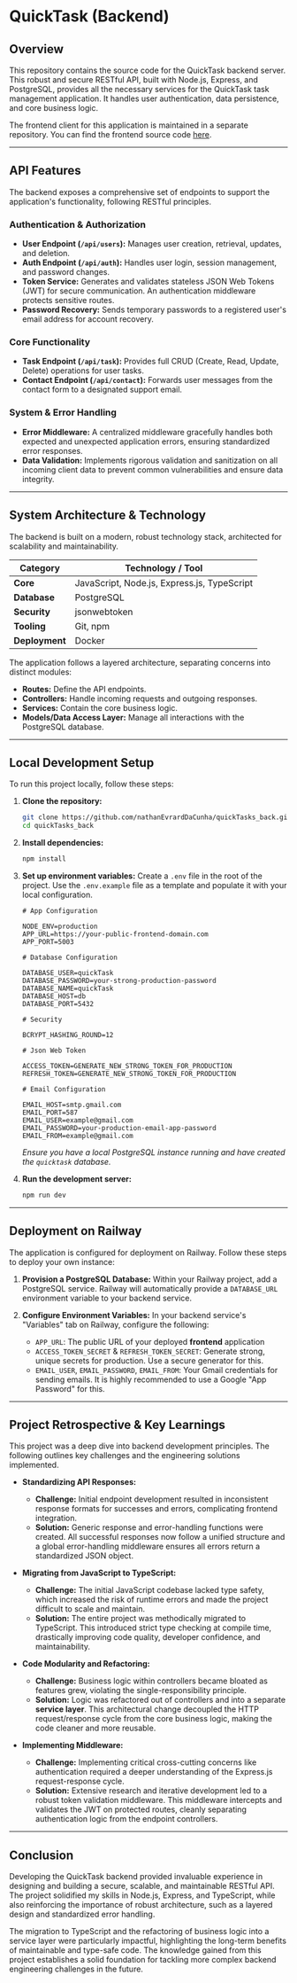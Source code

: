 # QuickTask (Backend)

## Overview

This repository contains the source code for the QuickTask backend server. This robust and secure RESTful API, built with Node.js, Express, and PostgreSQL, provides all the necessary services for the QuickTask task management application. It handles user authentication, data persistence, and core business logic.

The frontend client for this application is maintained in a separate repository. You can find the frontend source code [here](https://github.com/nathanEvrardDaCunha/quickTasks_front).

---

## API Features

The backend exposes a comprehensive set of endpoints to support the application's functionality, following RESTful principles.

### **Authentication & Authorization**

-   **User Endpoint (`/api/users`):** Manages user creation, retrieval, updates, and deletion.
-   **Auth Endpoint (`/api/auth`):** Handles user login, session management, and password changes.
-   **Token Service:** Generates and validates stateless JSON Web Tokens (JWT) for secure communication. An authentication middleware protects sensitive routes.
-   **Password Recovery:** Sends temporary passwords to a registered user's email address for account recovery.

### **Core Functionality**

-   **Task Endpoint (`/api/task`):** Provides full CRUD (Create, Read, Update, Delete) operations for user tasks.
-   **Contact Endpoint (`/api/contact`):** Forwards user messages from the contact form to a designated support email.

### **System & Error Handling**

-   **Error Middleware:** A centralized middleware gracefully handles both expected and unexpected application errors, ensuring standardized error responses.
-   **Data Validation:** Implements rigorous validation and sanitization on all incoming client data to prevent common vulnerabilities and ensure data integrity.

---

## System Architecture & Technology

The backend is built on a modern, robust technology stack, architected for scalability and maintainability.

| Category       | Technology / Tool                           |
| -------------- | ------------------------------------------- |
| **Core**       | JavaScript, Node.js, Express.js, TypeScript |
| **Database**   | PostgreSQL                                  |
| **Security**   | jsonwebtoken                                |
| **Tooling**    | Git, npm                                    |
| **Deployment** | Docker                                      |

The application follows a layered architecture, separating concerns into distinct modules:

-   **Routes:** Define the API endpoints.
-   **Controllers:** Handle incoming requests and outgoing responses.
-   **Services:** Contain the core business logic.
-   **Models/Data Access Layer:** Manage all interactions with the PostgreSQL database.

---

## Local Development Setup

To run this project locally, follow these steps:

1.  **Clone the repository:**

    ```bash
    git clone https://github.com/nathanEvrardDaCunha/quickTasks_back.git
    cd quickTasks_back
    ```

2.  **Install dependencies:**

    ```bash
    npm install
    ```

3.  **Set up environment variables:**
    Create a `.env` file in the root of the project. Use the `.env.example` file as a template and populate it with your local configuration.

    ```env
    # App Configuration

    NODE_ENV=production
    APP_URL=https://your-public-frontend-domain.com
    APP_PORT=5003

    # Database Configuration

    DATABASE_USER=quickTask
    DATABASE_PASSWORD=your-strong-production-password
    DATABASE_NAME=quickTask
    DATABASE_HOST=db
    DATABASE_PORT=5432

    # Security

    BCRYPT_HASHING_ROUND=12

    # Json Web Token

    ACCESS_TOKEN=GENERATE_NEW_STRONG_TOKEN_FOR_PRODUCTION
    REFRESH_TOKEN=GENERATE_NEW_STRONG_TOKEN_FOR_PRODUCTION

    # Email Configuration

    EMAIL_HOST=smtp.gmail.com
    EMAIL_PORT=587
    EMAIL_USER=example@gmail.com
    EMAIL_PASSWORD=your-production-email-app-password
    EMAIL_FROM=example@gmail.com
    ```

    _Ensure you have a local PostgreSQL instance running and have created the `quicktask` database._

4.  **Run the development server:**
    ```bash
    npm run dev
    ```

---

## Deployment on Railway

The application is configured for deployment on Railway. Follow these steps to deploy your own instance:

1.  **Provision a PostgreSQL Database:**
    Within your Railway project, add a PostgreSQL service. Railway will automatically provide a `DATABASE_URL` environment variable to your backend service.

2.  **Configure Environment Variables:**
    In your backend service's "Variables" tab on Railway, configure the following:
    -   `APP_URL`: The public URL of your deployed **frontend** application
    -   `ACCESS_TOKEN_SECRET` & `REFRESH_TOKEN_SECRET`: Generate strong, unique secrets for production. Use a secure generator for this.
    -   `EMAIL_USER`, `EMAIL_PASSWORD`, `EMAIL_FROM`: Your Gmail credentials for sending emails. It is highly recommended to use a Google "App Password" for this.

---

## Project Retrospective & Key Learnings

This project was a deep dive into backend development principles. The following outlines key challenges and the engineering solutions implemented.

-   **Standardizing API Responses:**

    -   **Challenge:** Initial endpoint development resulted in inconsistent response formats for successes and errors, complicating frontend integration.
    -   **Solution:** Generic response and error-handling functions were created. All successful responses now follow a unified structure and a global error-handling middleware ensures all errors return a standardized JSON object.

-   **Migrating from JavaScript to TypeScript:**

    -   **Challenge:** The initial JavaScript codebase lacked type safety, which increased the risk of runtime errors and made the project difficult to scale and maintain.
    -   **Solution:** The entire project was methodically migrated to TypeScript. This introduced strict type checking at compile time, drastically improving code quality, developer confidence, and maintainability.

-   **Code Modularity and Refactoring:**

    -   **Challenge:** Business logic within controllers became bloated as features grew, violating the single-responsibility principle.
    -   **Solution:** Logic was refactored out of controllers and into a separate **service layer**. This architectural change decoupled the HTTP request/response cycle from the core business logic, making the code cleaner and more reusable.

-   **Implementing Middleware:**
    -   **Challenge:** Implementing critical cross-cutting concerns like authentication required a deeper understanding of the Express.js request-response cycle.
    -   **Solution:** Extensive research and iterative development led to a robust token validation middleware. This middleware intercepts and validates the JWT on protected routes, cleanly separating authentication logic from the endpoint controllers.

---

## Conclusion

Developing the QuickTask backend provided invaluable experience in designing and building a secure, scalable, and maintainable RESTful API. The project solidified my skills in Node.js, Express, and TypeScript, while also reinforcing the importance of robust architecture, such as a layered design and standardized error handling.

The migration to TypeScript and the refactoring of business logic into a service layer were particularly impactful, highlighting the long-term benefits of maintainable and type-safe code. The knowledge gained from this project establishes a solid foundation for tackling more complex backend engineering challenges in the future.
